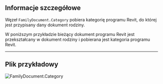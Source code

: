 ## Informacje szczegółowe
Węzeł `FamilyDocument.Category` pobiera kategorię programu Revit, do której jest przypisany dany dokument rodziny.

W poniższym przykładzie bieżący dokument programu Revit jest przekształcany w dokument rodziny i pobierana jest kategoria programu Revit.
___
## Plik przykładowy

![FamilyDocument.Category](./Revit.Application.FamilyDocument.Category_img.jpg)
